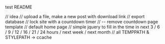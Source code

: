 test README

// idea
// upload a file, make a new post with download link
// export database
// lock site with a countdown timer
// -- remove countdown page template
// default home page
// simple jquery to fill in the time in next 3 / 6 / 9 / 12 / 16 / 21 / 24 hours / next week / next month
// all TEMPPATH & STYLEPATH -> ccache
